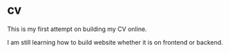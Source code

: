 # cv

This is my first attempt on building my CV online. 

I am still learning how to build website whether it is on frontend or backend.
